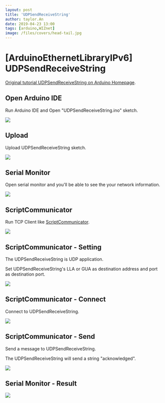 ```yaml
---
layout: post
title: 'UDPSendReceiveString'
author: taylor.An
date: 2019-04-23 13:00
tags: [arduino,WIZnet]
image: /files/covers/head-tail.jpg
---
```


<a id="forkme" href="https://github.com/Wiznet/Ethernet/tree/IPv6"></a>

# [ArduinoEthernetLibraryIPv6] UDPSendReceiveString

[Original tutorial UDPSendReceiveString on Arduino Homepage](https://www.arduino.cc/en/Tutorial/UDPSendReceiveString).

## Open Arduino IDE

Run Arduino IDE and Open "UDPSendReceiveString.ino" sketch.

![](https://github.com/Wiznet/Ethernet/wiki/Jpg/IPv6/UDPSendReceiveString/1-IDE-Open.JPG)

## Upload

Upload UDPSendReceiveString sketch.

![](https://github.com/Wiznet/Ethernet/wiki/Jpg/IPv6/UDPSendReceiveString/2-IDE-Upload.JPG)

## Serial Monitor

Open serial monitor and you'll be able to see the your network information.

![](https://github.com/Wiznet/Ethernet/wiki/Jpg/IPv6/UDPSendReceiveString/3-Serial%20Monitor.JPG)

## ScriptCommunicator

Run TCP Client like [ScriptCommunicator](https://sourceforge.net/projects/scriptcommunicator/).

![](https://github.com/Wiznet/Ethernet/wiki/Jpg/IPv6/UDPSendReceiveString/4-ScriptCommunicator-Empty.JPG)

## ScriptCommunicator - Setting

The UDPSendReceiveString is UDP application.

Set UDPSendReceiveString's LLA or GUA as destination address and port as destination port.

![](https://github.com/Wiznet/Ethernet/wiki/Jpg/IPv6/UDPSendReceiveString/5-ScriptCommunicator-Settings.JPG)

## ScriptCommunicator - Connect

Connect to UDPSendReceiveString.

![](https://github.com/Wiznet/Ethernet/wiki/Jpg/IPv6/UDPSendReceiveString/6-ScriptCommunicator-Connect.JPG)

## ScriptCommunicator - Send

Send a message to UDPSendReceiveString.

The UDPSendReceiveString will send a string "acknowledged".

![](https://github.com/Wiznet/Ethernet/wiki/Jpg/IPv6/UDPSendReceiveString/7-ScriptCommunicator-Send.JPG)

## Serial Monitor - Result

![](https://github.com/Wiznet/Ethernet/wiki/Jpg/IPv6/UDPSendReceiveString/8-Serial%20Monitor.JPG)

